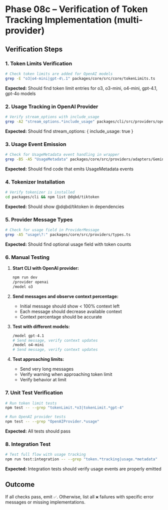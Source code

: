 # Phase 08c – Verification of Token Tracking Implementation (multi-provider)

## Verification Steps

### 1. Token Limits Verification

```bash
# Check token limits are added for OpenAI models
grep -E "o3|o4-mini|gpt-4\.1" packages/core/src/core/tokenLimits.ts
```

**Expected:** Should find token limit entries for o3, o3-mini, o4-mini, gpt-4.1, gpt-4o models

### 2. Usage Tracking in OpenAI Provider

```bash
# Verify stream_options with include_usage
grep -A2 "stream_options.*include_usage" packages/cli/src/providers/openai/OpenAIProvider.ts
```

**Expected:** Should find stream_options: { include_usage: true }

### 3. Usage Event Emission

```bash
# Check for UsageMetadata event handling in wrapper
grep -B5 -A5 "UsageMetadata" packages/core/src/providers/adapters/GeminiCompatibleWrapper.ts
```

**Expected:** Should find code that emits UsageMetadata events

### 4. Tokenizer Installation

```bash
# Verify tokenizer is installed
cd packages/cli && npm list @dqbd/tiktoken
```

**Expected:** Should show @dqbd/tiktoken in dependencies

### 5. Provider Message Types

```bash
# Check for usage field in ProviderMessage
grep -A5 "usage\?:" packages/core/src/providers/types.ts
```

**Expected:** Should find optional usage field with token counts

### 6. Manual Testing

1. **Start CLI with OpenAI provider:**

   ```bash
   npm run dev
   /provider openai
   /model o3
   ```

2. **Send messages and observe context percentage:**

   - Initial message should show < 100% context left
   - Each message should decrease available context
   - Context percentage should be accurate

3. **Test with different models:**

   ```bash
   /model gpt-4.1
   # Send message, verify context updates
   /model o4-mini
   # Send message, verify context updates
   ```

4. **Test approaching limits:**
   - Send very long messages
   - Verify warning when approaching token limit
   - Verify behavior at limit

### 7. Unit Test Verification

```bash
# Run token limit tests
npm test -- --grep "tokenLimit.*o3|tokenLimit.*gpt-4"

# Run OpenAI provider tests
npm test -- --grep "OpenAIProvider.*usage"
```

**Expected:** All tests should pass

### 8. Integration Test

```bash
# Test full flow with usage tracking
npm run test:integration -- --grep "token.*tracking|usage.*metadata"
```

**Expected:** Integration tests should verify usage events are properly emitted

## Outcome

If all checks pass, emit `✅`. Otherwise, list all `❌` failures with specific error messages or missing implementations.
